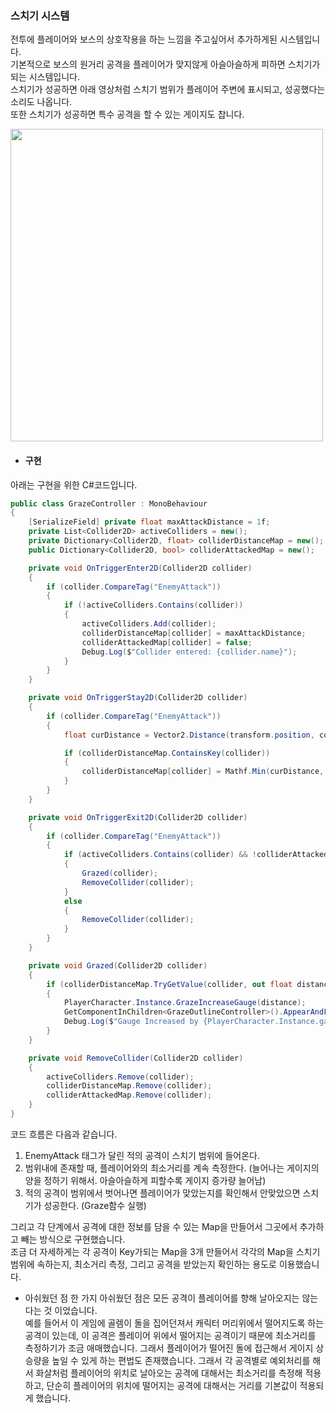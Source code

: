 ### 스치기 시스템    
전투에 플레이어와 보스의 상호작용을 하는 느낌을 주고싶어서 추가하게된 시스템입니다.    
기본적으로 보스의 원거리 공격을 플레이어가 맞지않게 아슬아슬하게 피하면 스치기가 되는 시스템입니다.    
스치기가 성공하면 아래 영상처럼 스치기 범위가 플레이어 주변에 표시되고, 성공했다는 소리도 나옵니다.    
또한 스치기가 성공하면 특수 공격을 할 수 있는 게이지도 찹니다.    

<img src="https://github.com/user-attachments/assets/b990f4e4-a3de-4e27-b3eb-34bba0dc499c" width="500">    

 - #### 구현
아래는 구현을 위한 C#코드입니다.
```csharp
public class GrazeController : MonoBehaviour
{
    [SerializeField] private float maxAttackDistance = 1f;
    private List<Collider2D> activeColliders = new();
    private Dictionary<Collider2D, float> colliderDistanceMap = new();
    public Dictionary<Collider2D, bool> colliderAttackedMap = new();

    private void OnTriggerEnter2D(Collider2D collider)
    {
        if (collider.CompareTag("EnemyAttack"))
        {
            if (!activeColliders.Contains(collider))
            {
                activeColliders.Add(collider);
                colliderDistanceMap[collider] = maxAttackDistance;
                colliderAttackedMap[collider] = false;
                Debug.Log($"Collider entered: {collider.name}");
            }
        }
    }

    private void OnTriggerStay2D(Collider2D collider)
    {
        if (collider.CompareTag("EnemyAttack"))
        {
            float curDistance = Vector2.Distance(transform.position, collider.transform.position);

            if (colliderDistanceMap.ContainsKey(collider))
            {
                colliderDistanceMap[collider] = Mathf.Min(curDistance, colliderDistanceMap[collider]);
            }
        }
    }

    private void OnTriggerExit2D(Collider2D collider)
    {
        if (collider.CompareTag("EnemyAttack"))
        {
            if (activeColliders.Contains(collider) && !colliderAttackedMap[collider])
            {
                Grazed(collider);
                RemoveCollider(collider);
            }
            else
            {
                RemoveCollider(collider);
            }
        }
    }

    private void Grazed(Collider2D collider)
    {
        if (colliderDistanceMap.TryGetValue(collider, out float distance))
        {
            PlayerCharacter.Instance.GrazeIncreaseGauge(distance);
            GetComponentInChildren<GrazeOutlineController>().AppearAndFadeOut();
            Debug.Log($"Gauge Increased by {PlayerCharacter.Instance.gaugeIncreaseValue / distance} with ratio {distance}");
        }
    }

    private void RemoveCollider(Collider2D collider)
    {
        activeColliders.Remove(collider);
        colliderDistanceMap.Remove(collider);
        colliderAttackedMap.Remove(collider);
    }
}
```

코드 흐름은 다음과 같습니다.    
1. EnemyAttack 태그가 달린 적의 공격이 스치기 범위에 들어온다.
2. 범위내에 존재할 때, 플레이어와의 최소거리를 계속 측정한다. (늘어나는 게이지의 양을 정하기 위해서. 아슬아슬하게 피할수록 게이지 증가량 늘어남)
3. 적의 공격이 범위에서 벗어나면 플레이어가 맞았는지를 확인해서 안맞았으면 스치기가 성공한다. (Graze함수 실행)

그리고 각 단계에서 공격에 대한 정보를 담을 수 있는 Map을 만들어서 그곳에서 추가하고 빼는 방식으로 구현했습니다.    
조금 더 자세하게는 각 공격이 Key가되는 Map을 3개 만들어서 각각의 Map을 스치기 범위에 속하는지, 최소거리 측정, 그리고 공격을 받았는지 확인하는 용도로 이용했습니다.    

- 아쉬웠던 점
한 가지 아쉬웠던 점은 모든 공격이 플레이어를 향해 날아오지는 않는다는 것 이었습니다.    
예를 들어서 이 게임에 골렘이 돌을 집어던져서 캐릭터 머리위에서 떨어지도록 하는 공격이 있는데, 이 공격은 플레이어 위에서 떨어지는 공격이기 때문에 최소거리를 측정하기가 조금 애매했습니다.
그래서 플레이어가 떨어진 돌에 접근해서 게이지 상승량을 높일 수 있게 하는 편법도 존재했습니다.
그래서 각 공격별로 예외처리를 해서 화살처럼 플레이어의 위치로 날아오는 공격에 대해서는 최소거리를 측정해 적용하고, 단순히 플레이어의 위치에 떨어지는 공격에 대해서는 거리를 기본값이 적용되게 했습니다.


